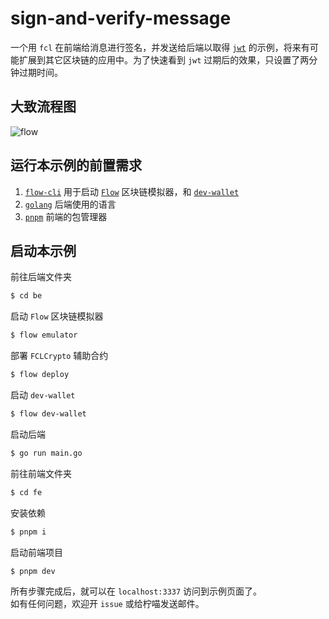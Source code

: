 # sign-and-verify-message
一个用 `fcl` 在前端给消息进行签名，并发送给后端以取得 [`jwt`](https://jwt.io/) 的示例，将来有可能扩展到其它区块链的应用中。为了快速看到 `jwt` 过期后的效果，只设置了两分钟过期时间。

## 大致流程图
![flow](http://processon.com/chart_image/63182730f346fb55d8a48078.png)

## 运行本示例的前置需求
1. [`flow-cli`](https://developers.flow.com/tools/flow-cli) 用于启动 [`Flow`](https://flow.com/) 区块链模拟器，和 [`dev-wallet`](https://github.com/onflow/fcl-dev-wallet)
2. [`golang`](https://go.dev/) 后端使用的语言
3. [`pnpm`](https://pnpm.io/) 前端的包管理器

## 启动本示例
前往后端文件夹
```bash
$ cd be
```
启动 `Flow` 区块链模拟器
```bash
$ flow emulator
```
部署 `FCLCrypto` 辅助合约
```bash
$ flow deploy
```
启动 `dev-wallet`
```bash
$ flow dev-wallet
```
启动后端
```bash
$ go run main.go
```
前往前端文件夹
```bash
$ cd fe
```
安装依赖
```bash
$ pnpm i
```
启动前端项目
```bash
$ pnpm dev
```
所有步骤完成后，就可以在 `localhost:3337` 访问到示例页面了。  
如有任何问题，欢迎开 `issue` 或给柠喵发送邮件。